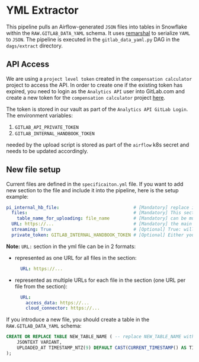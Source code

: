 # YML Extractor

This pipeline pulls an Airflow-generated `JSON` files into tables in Snowflake within the `RAW.GITLAB_DATA_YAML` schema. It uses [remarshal](https://pypi.org/project/remarshal/) to serialize `YAML` to `JSON`. The pipeline is executed in the `gitlab_data_yaml.py` DAG in the `dags/extract` directory.

## API Access

We are using a `project level token` created in the `compensation calculator` project to access the API. In order to create one if the existing token has expired, you need to login as the `Analytics API` user into GitLab.com and create a new token for the `compensation calculator` project [here](https://gitlab.com/gitlab-com/people-group/peopleops-eng/compensation-calculator/-/settings/access_tokens). 

The token is stored in our vault as part of the `Analytics API GitLab Login`. The environment variables:

1. `GITLAB_API_PRIVATE_TOKEN`
1. `GITLAB_INTERNAL_HANDBOOK_TOKEN`
 
needed by the upload script is stored as part of the `airflow` k8s secret and needs to be updated accordingly.


## New file setup 
Current files are defined in the `specificaiton.yml` file. If you want to add new section to the file and include it into the pipeline, here is the setup example:

```yml
pi_internal_hb_file:                            # [Mandatory] replace it with your section name, can be any string. 
  files:                                        # [Mandatory] This section should stay the same as it is. 
    table_name_for_uploading: file_name         # [Mandatory] can be multiple files, key part is the table name you want to upload the content of the tile, and the value is actually a file name. 
  URL: https://...                              # [Mandatory] the main part of the URL. This item is mandatory.
  streaming: True                               # [Optional] True: will stream files, False: will do a batch processing (cUrl + upload to Snowflake).  
  private_token: GITLAB_INTERNAL_HANDBOOK_TOKEN # [Optional] Either you skip this part, or put the token you want to use. 
```

**Note:** `URL:` section in the yml file can be in 2 formats:

* represented as one URL for all files in the section:

    ```yml
      URL: https://... 
    ```

* represented as multiple URLs for each file in the section (one URL per file from the section):

    ```yml
      URL:
        access_data: https://...
        cloud_connector: https://...
    ```

If you introduce a new file, you should create a table in the `RAW.GITLAB_DATA_YAML` schema:

```sql
CREATE OR REPLACE TABLE NEW_TABLE_NAME ( -- replace NEW_TABLE_NAME with real table  name
	JSONTEXT VARIANT,
	UPLOADED_AT TIMESTAMP_NTZ(9) DEFAULT CAST(CURRENT_TIMESTAMP() AS TIMESTAMP_NTZ(9))
);
```

